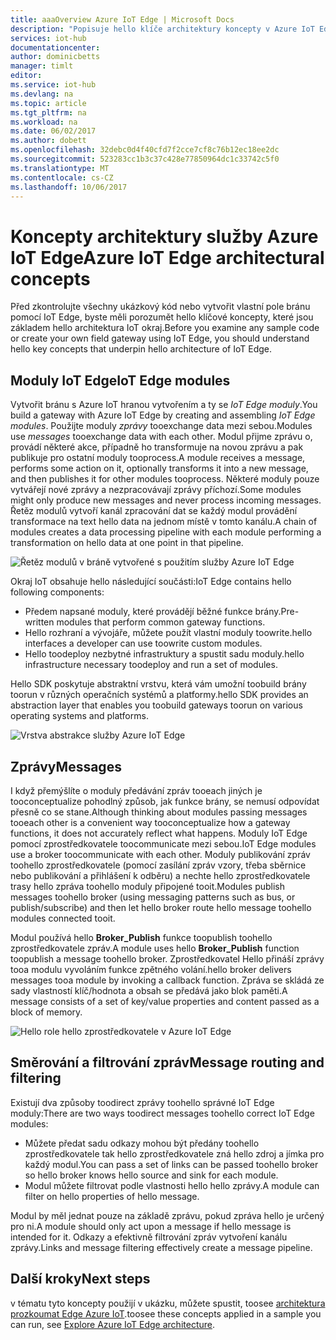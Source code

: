 ```yaml
---
title: aaaOverview Azure IoT Edge | Microsoft Docs
description: "Popisuje hello klíče architektury koncepty v Azure IoT Edge například brány, moduly a zprostředkovatelé."
services: iot-hub
documentationcenter: 
author: dominicbetts
manager: timlt
editor: 
ms.service: iot-hub
ms.devlang: na
ms.topic: article
ms.tgt_pltfrm: na
ms.workload: na
ms.date: 06/02/2017
ms.author: dobett
ms.openlocfilehash: 32debc0d4f40cfd7f2cce7cf8c76b12ec18ee2dc
ms.sourcegitcommit: 523283cc1b3c37c428e77850964dc1c33742c5f0
ms.translationtype: MT
ms.contentlocale: cs-CZ
ms.lasthandoff: 10/06/2017
---
```

# <a name="azure-iot-edge-architectural-concepts"></a><span data-ttu-id="22a11-103">Koncepty architektury služby Azure IoT Edge</span><span class="sxs-lookup"><span data-stu-id="22a11-103">Azure IoT Edge architectural concepts</span></span>

<span data-ttu-id="22a11-104">Před zkontrolujte všechny ukázkový kód nebo vytvořit vlastní pole bránu pomocí IoT Edge, byste měli porozumět hello klíčové koncepty, které jsou základem hello architektura IoT okraj.</span><span class="sxs-lookup"><span data-stu-id="22a11-104">Before you examine any sample code or create your own field gateway using IoT Edge, you should understand hello key concepts that underpin hello architecture of IoT Edge.</span></span>

## <a name="iot-edge-modules"></a><span data-ttu-id="22a11-105">Moduly IoT Edge</span><span class="sxs-lookup"><span data-stu-id="22a11-105">IoT Edge modules</span></span>

<span data-ttu-id="22a11-106">Vytvořit bránu s Azure IoT hranou vytvořením a ty se *IoT Edge moduly*.</span><span class="sxs-lookup"><span data-stu-id="22a11-106">You build a gateway with Azure IoT Edge by creating and assembling *IoT Edge modules*.</span></span> <span data-ttu-id="22a11-107">Použijte moduly *zprávy* tooexchange data mezi sebou.</span><span class="sxs-lookup"><span data-stu-id="22a11-107">Modules use *messages* tooexchange data with each other.</span></span> <span data-ttu-id="22a11-108">Modul přijme zprávu o, provádí některé akce, případně ho transformuje na novou zprávu a pak publikuje pro ostatní moduly tooprocess.</span><span class="sxs-lookup"><span data-stu-id="22a11-108">A module receives a message, performs some action on it, optionally transforms it into a new message, and then publishes it for other modules tooprocess.</span></span> <span data-ttu-id="22a11-109">Některé moduly pouze vytvářejí nové zprávy a nezpracovávají zprávy příchozí.</span><span class="sxs-lookup"><span data-stu-id="22a11-109">Some modules might only produce new messages and never process incoming messages.</span></span> <span data-ttu-id="22a11-110">Řetěz modulů vytvoří kanál zpracování dat se každý modul provádění transformace na text hello data na jednom místě v tomto kanálu.</span><span class="sxs-lookup"><span data-stu-id="22a11-110">A chain of modules creates a data processing pipeline with each module performing a transformation on hello data at one point in that pipeline.</span></span>

![Řetěz modulů v bráně vytvořené s použitím služby Azure IoT Edge][1]

<span data-ttu-id="22a11-112">Okraj IoT obsahuje hello následující součásti:</span><span class="sxs-lookup"><span data-stu-id="22a11-112">IoT Edge contains hello following components:</span></span>

* <span data-ttu-id="22a11-113">Předem napsané moduly, které provádějí běžné funkce brány.</span><span class="sxs-lookup"><span data-stu-id="22a11-113">Pre-written modules that perform common gateway functions.</span></span>
* <span data-ttu-id="22a11-114">Hello rozhraní a vývojáře, můžete použít vlastní moduly toowrite.</span><span class="sxs-lookup"><span data-stu-id="22a11-114">hello interfaces a developer can use toowrite custom modules.</span></span>
* <span data-ttu-id="22a11-115">Hello toodeploy nezbytné infrastruktury a spustit sadu moduly.</span><span class="sxs-lookup"><span data-stu-id="22a11-115">hello infrastructure necessary toodeploy and run a set of modules.</span></span>

<span data-ttu-id="22a11-116">Hello SDK poskytuje abstraktní vrstvu, která vám umožní toobuild brány toorun v různých operačních systémů a platformy.</span><span class="sxs-lookup"><span data-stu-id="22a11-116">hello SDK provides an abstraction layer that enables you toobuild gateways toorun on various operating systems and platforms.</span></span>

![Vrstva abstrakce služby Azure IoT Edge][2]

## <a name="messages"></a><span data-ttu-id="22a11-118">Zprávy</span><span class="sxs-lookup"><span data-stu-id="22a11-118">Messages</span></span>

<span data-ttu-id="22a11-119">I když přemýšlíte o moduly předávání zpráv tooeach jiných je tooconceptualize pohodlný způsob, jak funkce brány, se nemusí odpovídat přesně co se stane.</span><span class="sxs-lookup"><span data-stu-id="22a11-119">Although thinking about modules passing messages tooeach other is a convenient way tooconceptualize how a gateway functions, it does not accurately reflect what happens.</span></span> <span data-ttu-id="22a11-120">Moduly IoT Edge pomocí zprostředkovatele toocommunicate mezi sebou.</span><span class="sxs-lookup"><span data-stu-id="22a11-120">IoT Edge modules use a broker toocommunicate with each other.</span></span> <span data-ttu-id="22a11-121">Moduly publikování zpráv toohello zprostředkovatele (pomocí zasílání zpráv vzory, třeba sběrnice nebo publikování a přihlášení k odběru) a nechte hello zprostředkovatele trasy hello zpráva toohello moduly připojené tooit.</span><span class="sxs-lookup"><span data-stu-id="22a11-121">Modules publish messages toohello broker (using messaging patterns such as bus, or publish/subscribe) and then let hello broker route hello message toohello modules connected tooit.</span></span>

<span data-ttu-id="22a11-122">Modul používá hello **Broker_Publish** funkce toopublish toohello zprostředkovatele zpráv.</span><span class="sxs-lookup"><span data-stu-id="22a11-122">A module uses hello **Broker_Publish** function toopublish a message toohello broker.</span></span> <span data-ttu-id="22a11-123">Zprostředkovatel Hello přináší zprávy tooa modulu vyvoláním funkce zpětného volání.</span><span class="sxs-lookup"><span data-stu-id="22a11-123">hello broker delivers messages tooa module by invoking a callback function.</span></span> <span data-ttu-id="22a11-124">Zpráva se skládá ze sady vlastností klíč/hodnota a obsah se předává jako blok paměti.</span><span class="sxs-lookup"><span data-stu-id="22a11-124">A message consists of a set of key/value properties and content passed as a block of memory.</span></span>

![Hello role hello zprostředkovatele v Azure IoT Edge][3]

## <a name="message-routing-and-filtering"></a><span data-ttu-id="22a11-126">Směrování a filtrování zpráv</span><span class="sxs-lookup"><span data-stu-id="22a11-126">Message routing and filtering</span></span>

<span data-ttu-id="22a11-127">Existují dva způsoby toodirect zprávy toohello správné IoT Edge moduly:</span><span class="sxs-lookup"><span data-stu-id="22a11-127">There are two ways toodirect messages toohello correct IoT Edge modules:</span></span>

* <span data-ttu-id="22a11-128">Můžete předat sadu odkazy mohou být předány toohello zprostředkovatele tak hello zprostředkovatele zná hello zdroj a jímka pro každý modul.</span><span class="sxs-lookup"><span data-stu-id="22a11-128">You can pass a set of links can be passed toohello broker so hello broker knows hello source and sink for each module.</span></span>
* <span data-ttu-id="22a11-129">Modul můžete filtrovat podle vlastnosti hello hello zprávy.</span><span class="sxs-lookup"><span data-stu-id="22a11-129">A module can filter on hello properties of hello message.</span></span>

<span data-ttu-id="22a11-130">Modul by měl jednat pouze na základě zprávu, pokud zpráva hello je určený pro ni.</span><span class="sxs-lookup"><span data-stu-id="22a11-130">A module should only act upon a message if hello message is intended for it.</span></span> <span data-ttu-id="22a11-131">Odkazy a efektivně filtrování zpráv vytvoření kanálu zprávy.</span><span class="sxs-lookup"><span data-stu-id="22a11-131">Links and message filtering effectively create a message pipeline.</span></span>

## <a name="next-steps"></a><span data-ttu-id="22a11-132">Další kroky</span><span class="sxs-lookup"><span data-stu-id="22a11-132">Next steps</span></span>

<span data-ttu-id="22a11-133">v tématu tyto koncepty použijí v ukázku, můžete spustit, toosee [architektura prozkoumat Edge Azure IoT][lnk-hello-world].</span><span class="sxs-lookup"><span data-stu-id="22a11-133">toosee these concepts applied in a sample you can run, see [Explore Azure IoT Edge architecture][lnk-hello-world].</span></span>

<!-- Images -->
[1]: media/iot-hub-iot-edge-overview/modules.png
[2]: media/iot-hub-iot-edge-overview/modules_2.png
[3]: media/iot-hub-iot-edge-overview/messages_1.png

<!-- Links -->
[lnk-hello-world]: ./iot-hub-linux-iot-edge-get-started.md